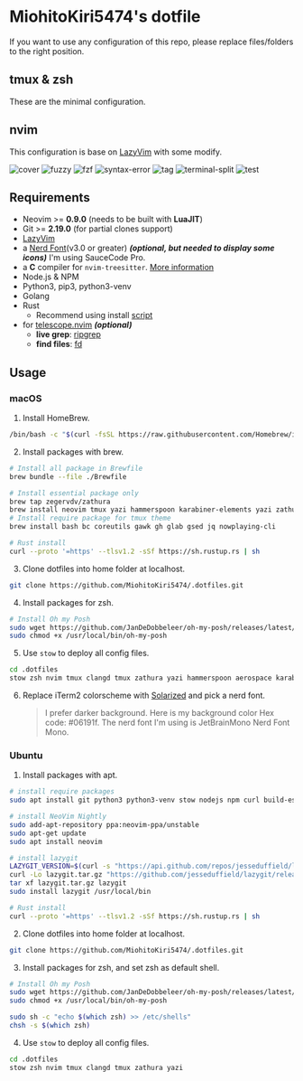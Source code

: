 # MiohitoKiri5474's dotfile

If you want to use any configuration of this repo, please replace files/folders to the right position.

## tmux & zsh

These are the minimal configuration.

## nvim

This configuration is base on [LazyVim](lazyvim.org) with some modify.

![cover](/images/cover.png)
![fuzzy](/images/fuzzy.png)
![fzf](/imagus/fzf.png)
![syntax-error](/images/syntax-error.png)
![tag](/images/tag.png)
![terminal-split](/images/terminal-split.png)
![test](/images/test.png)

## Requirements

- Neovim >= **0.9.0** (needs to be built with **LuaJIT**)
- Git >= **2.19.0** (for partial clones support)
- [LazyVim](https://www.lazyvim.org/)
- a [Nerd Font](https://www.nerdfonts.com/)(v3.0 or greater) **_(optional, but needed to display some icons)_**
  I'm using SauceCode Pro.
- a **C** compiler for `nvim-treesitter`. [More information](https://github.com/nvim-treesitter/nvim-treesitter#requirements)
- Node.js & NPM
- Python3, pip3, python3-venv
- Golang
- Rust
  - Recommend using install [script](https://www.rust-lang.org/tools/install)
- for [telescope.nvim](https://github.com/nvim-telescope/telescope.nvim) **_(optional)_**
  - **live grep**: [ripgrep](https://github.com/BurntSushi/ripgrep)
  - **find files**: [fd](https://github.com/sharkdp/fd)

## Usage

### macOS

1. Install HomeBrew.

```sh
/bin/bash -c "$(curl -fsSL https://raw.githubusercontent.com/Homebrew/install/HEAD/install.sh)"
```

2. Install packages with brew.

```sh
# Install all package in Brewfile
brew bundle --file ./Brewfile

# Install essential package only
brew tap zegervdv/zathura
brew install neovim tmux yazi hammerspoon karabiner-elements yazi zathura btop bat
# Install require package for tmux theme
brew install bash bc coreutils gawk gh glab gsed jq nowplaying-cli

# Rust install
curl --proto '=https' --tlsv1.2 -sSf https://sh.rustup.rs | sh
```

3. Clone dotfiles into home folder at localhost.

```sh
git clone https://github.com/MiohitoKiri5474/.dotfiles.git
````

4. Install packages for zsh.

```sh
# Install Oh my Posh
sudo wget https://github.com/JanDeDobbeleer/oh-my-posh/releases/latest/download/posh-linux-amd64 -O /usr/local/bin/oh-my-posh
sudo chmod +x /usr/local/bin/oh-my-posh
```

5. Use `stow` to deploy all config files.

```sh
cd .dotfiles
stow zsh nvim tmux clangd tmux zathura yazi hammerspoon aerospace karabiner
```

6. Replace iTerm2 colorscheme with [Solarized](https://github.com/altercation/solarized) and pick a nerd font.
   > I prefer darker background. Here is my background color Hex code: #06191f.
   > The nerd font I'm using is JetBrainMono Nerd Font Mono.

### Ubuntu

1. Install packages with apt.

```sh
# install require packages
sudo apt install git python3 python3-venv stow nodejs npm curl build-essential golang unzip zsh tmux fzf yazi ripgrep fd-find

# install NeoVim Nightly
sudo add-apt-repository ppa:neovim-ppa/unstable
sudo apt-get update
sudo apt install neovim

# install lazygit
LAZYGIT_VERSION=$(curl -s "https://api.github.com/repos/jesseduffield/lazygit/releases/latest" | grep -Po '"tag_name": "v\K[^"]*')
curl -Lo lazygit.tar.gz "https://github.com/jesseduffield/lazygit/releases/latest/download/lazygit_${LAZYGIT_VERSION}_Linux_x86_64.tar.gz"
tar xf lazygit.tar.gz lazygit
sudo install lazygit /usr/local/bin

# Rust install
curl --proto '=https' --tlsv1.2 -sSf https://sh.rustup.rs | sh
```

2. Clone dotfiles into home folder at localhost.

```sh
git clone https://github.com/MiohitoKiri5474/.dotfiles.git
```

3. Install packages for zsh, and set zsh as default shell.

```sh
# Install Oh my Posh
sudo wget https://github.com/JanDeDobbeleer/oh-my-posh/releases/latest/download/posh-linux-amd64 -O /usr/local/bin/oh-my-posh
sudo chmod +x /usr/local/bin/oh-my-posh

sudo sh -c "echo $(which zsh) >> /etc/shells"
chsh -s $(which zsh)
```

4. Use `stow` to deploy all config files.

```sh
cd .dotfiles
stow zsh nvim tmux clangd tmux zathura yazi
```
